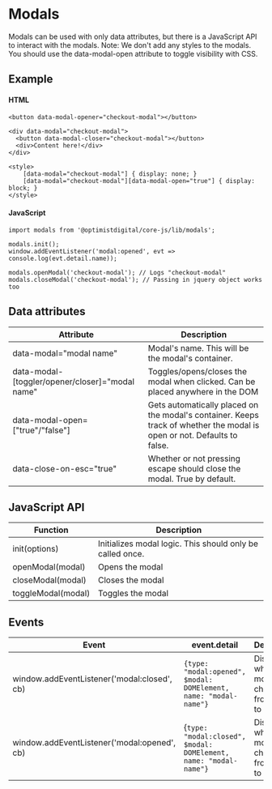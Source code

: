 # Modals

Modals can be used with only data attributes, but there is a JavaScript API to interact with the modals.
Note: We don't add any styles to the modals. You should use the data-modal-open attribute to toggle visibility with CSS.

## Example

#### HTML

```
<button data-modal-opener="checkout-modal"></button>

<div data-modal="checkout-modal">
  <button data-modal-closer="checkout-modal"></button>
  <div>Content here!</div>
</div>

<style>
    [data-modal="checkout-modal"] { display: none; }
    [data-modal="checkout-modal"][data-modal-open="true"] { display: block; }
</style>
```

#### JavaScript

```
import modals from '@optimistdigital/core-js/lib/modals';

modals.init();
window.addEventListener('modal:opened', evt => console.log(evt.detail.name));

modals.openModal('checkout-modal'); // Logs "checkout-modal"
modals.closeModal('checkout-modal'); // Passing in jquery object works too
```

## Data attributes

| Attribute                                       | Description                                                                                                             |
| ----------------------------------------------- | ----------------------------------------------------------------------------------------------------------------------- |
| data-modal="modal name"                         | Modal's name. This will be the modal's container.                                                                       |
| data-modal-[toggler/opener/closer]="modal name" | Toggles/opens/closes the modal when clicked. Can be placed anywhere in the DOM                                          |
| data-modal-open=["true"/"false"]                | Gets automatically placed on the modal's container. Keeps track of whether the modal is open or not. Defaults to false. |
| data-close-on-esc="true"                        | Whether or not pressing escape should close the modal. True by default.                                                 |

## JavaScript API

| Function           | Description                                               |
| ------------------ | --------------------------------------------------------- |
| init(options)      | Initializes modal logic. This should only be called once. |
| openModal(modal)   | Opens the modal                                           |
| closeModal(modal)  | Closes the modal                                          |
| toggleModal(modal) | Toggles the modal                                         |

## Events

| Event                                       | event.detail                                                     | Description                                         |
| ------------------------------------------- | ---------------------------------------------------------------- | --------------------------------------------------- |
| window.addEventListener('modal:closed', cb) | `{type: "modal:opened", $modal: DOMElement, name: "modal-name"}` | Dispatched when a modal changes from open to closed |
| window.addEventListener('modal:opened', cb) | {`type: "modal:closed", $modal: DOMElement, name: "modal-name"}` | Dispatched when a modal changes from closed to open |
